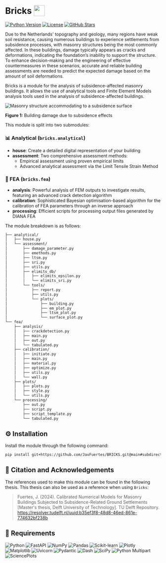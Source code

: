 # Bricks <img src="./.github/assets/favicon.svg" width="35" height="35" style="vertical-align: bottom">

[![Python Version](https://img.shields.io/badge/Python-3.8%2B-blue?style=for-the-badge&logo=python&logoColor=white)](https://www.python.org/downloads/)
[![License](https://img.shields.io/badge/License-MIT-green?style=for-the-badge)](LICENSE)
[![GitHub Stars](https://img.shields.io/github/stars/JavFuertes/BRICKS?style=for-the-badge&logo=github)](https://github.com/JavFuertes/BRICKS/stargazers)

Due to the Netherlands' topography and geology, many regions have weak soil resistance, causing numerous buildings to experience settlements from subsidence processes, with masonry structures being the most commonly affected. In these buildings, damage typically appears as cracks and deformations, indicating the foundation’s inability to support the structure. To enhance decision-making and the engineering of effective countermeasures in these scenarios, accurate and reliable building assessments are needed to predict the expected damage based on the amount of soil deformations.

Bricks is a module for the analysis of subsidence-affected masonry buildings. It allows the use of analytical tools and Finite Element Models analysis tools used in the analysis of subsidence-affected buildings. 

![Masonry structure accommodating to a subsidence surface](./.github/assets/buildingdamage.svg)

**Figure 1:** Building damage due to subsidence effects

This module is split into two submodules:

### 📊 Analytical (`bricks.analytical`)

- **house**: Create a detailed digital representation of your building
- **assessment**: Two comprehensive assessment methods:
  - Empirical assessment using proven empirical limits
  - Advanced analytical assessment via the Limit Tensile Strain Method

### 🔧 FEA (`bricks.fea`)

- **analysis**: Powerful analysis of FEM outputs to investigate results, featuring an advanced crack detection algorithm
- **calibration**: Sophisticated Bayesian optimisation-based algorithm for the calibration of FEA parameters through an inverse approach
- **processing**: Efficient scripts for processing output files generated by DIANA FEA

The module breakdown is as follows:

```bash
├── analytical/
│   ├── house.py
│   └── assessment/
│       ├── damage_parameter.py
│       ├── emethods.py
│       ├── ltsm.py
│       ├── sri.py
│       ├── utils.py
│       ├── elimits_db/
│       │   ├── elimits_epsilon.py
│       │   └── elimits_sri.py
│       └── tools/
│           ├── report.py
│           ├── utils.py
│           └── plots/
│               ├── building.py
│               ├── em_plot.py
│               ├── ltsm_plot.py
│               └── surface_plot.py
└── fea/
    ├── analysis/
    │   ├── crackdetection.py
    │   ├── main.py
    │   ├── out.py
    │   └── tabulated.py
    ├── calibration/
    │   ├── initiate.py
    │   ├── main.py
    │   ├── material.py
    │   ├── optimize.py
    │   ├── utils.py
    │   └── wall.py
    ├── plots/
    │   ├── plots.py
    │   ├── style.py
    │   └── utils.py
    └── processing/
        ├── out.py
        ├── script.py
        ├── script_template.py
        └── tabulated.py
```

## ⚙️ Installation

Install the module through the following command:

```bash
pip install git+https://github.com/JavFuertes/BRICKS.git@main#subdirectory=bricks
```

## 📝 Citation and Acknowledgements

The references used to make this module can be found in the following thesis. This thesis can also be used as a reference when using `Bricks`:

> Fuertes, J. (2024). Calibrated Numerical Models for Masonry Buildings Subjected to Subsidence-Related Ground Settlements [Master's thesis, Delft University of Technology]. TU Delft Repository. https://resolver.tudelft.nl/uuid:b35ef3f8-48d8-46ed-861e-774632bf238b

## 🔧 Requirements

![Python](https://img.shields.io/badge/python-3.8+-blue.svg)
![FastAPI](https://img.shields.io/badge/FastAPI-grey?logo=fastapi)
![NumPy](https://img.shields.io/badge/NumPy-grey?logo=numpy)
![Pandas](https://img.shields.io/badge/Pandas-grey?logo=pandas)
![Scikit-learn](https://img.shields.io/badge/Scikit--learn-grey?logo=scikit-learn)
![Plotly](https://img.shields.io/badge/Plotly-grey?logo=plotly)
![Matplotlib](https://img.shields.io/badge/Matplotlib-grey?logo=python)
![Uvicorn](https://img.shields.io/badge/Uvicorn-grey?logo=python)
![Pydantic](https://img.shields.io/badge/Pydantic-grey?logo=python)
![Dash](https://img.shields.io/badge/Dash-grey?logo=plotly)
![SciPy](https://img.shields.io/badge/SciPy-grey?logo=scipy)
![Python Multipart](https://img.shields.io/badge/Python_Multipart-grey?logo=python)
![SciencePlots](https://img.shields.io/badge/SciencePlots-grey?logo=python)